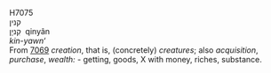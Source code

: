 <body>
  <p>H7075<br>  קנין  <br> קִניָן  ‎  qinyân  <br><i>kin-yawn‘ </i><br>From <a href="h7069.htm">7069</a>  <i>creation</i>, that is, (concretely) <i>creatures</i>; also <i>acquisition</i>, <i>purchase</i>, <i>wealth: - </i>getting, goods, X with money, riches, substance.<br></p>
 </body>